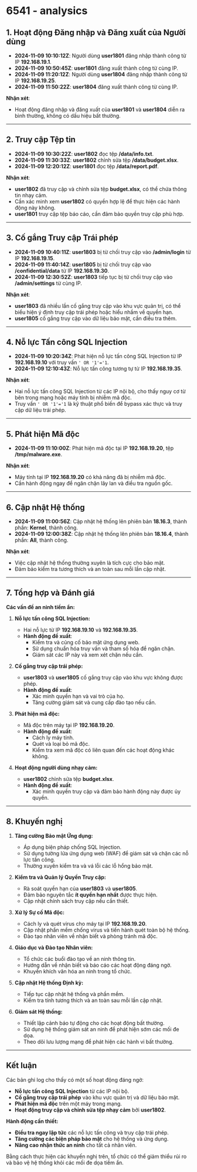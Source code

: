 # 6541 - analysics

## **1. Hoạt động Đăng nhập và Đăng xuất của Người dùng**

- **2024-11-09 10:10:12Z**: Người dùng **user1801** đăng nhập thành công từ IP **192.168.19.1**.
- **2024-11-09 10:50:45Z**: **user1801** đăng xuất thành công từ cùng IP.
- **2024-11-09 11:20:12Z**: Người dùng **user1804** đăng nhập thành công từ IP **192.168.19.25**.
- **2024-11-09 11:50:22Z**: **user1804** đăng xuất thành công từ cùng IP.

**Nhận xét**:

- Hoạt động đăng nhập và đăng xuất của **user1801** và **user1804** diễn ra bình thường, không có dấu hiệu bất thường.

---

## **2. Truy cập Tệp tin**

- **2024-11-09 10:30:22Z**: **user1802** đọc tệp **/data/info.txt**.
- **2024-11-09 11:30:33Z**: **user1802** chỉnh sửa tệp **/data/budget.xlsx**.
- **2024-11-09 12:20:12Z**: **user1801** đọc tệp **/data/report.pdf**.

**Nhận xét**:

- **user1802** đã truy cập và chỉnh sửa tệp **budget.xlsx**, có thể chứa thông tin nhạy cảm.
- Cần xác minh xem **user1802** có quyền hợp lệ để thực hiện các hành động này không.
- **user1801** truy cập tệp báo cáo, cần đảm bảo quyền truy cập phù hợp.

---

## **3. Cố gắng Truy cập Trái phép**

- **2024-11-09 10:40:11Z**: **user1803** bị từ chối truy cập vào **/admin/login** từ IP **192.168.19.15**.
- **2024-11-09 11:40:14Z**: **user1805** bị từ chối truy cập vào **/confidential/data** từ IP **192.168.19.30**.
- **2024-11-09 12:30:52Z**: **user1803** tiếp tục bị từ chối truy cập vào **/admin/settings** từ cùng IP.

**Nhận xét**:

- **user1803** đã nhiều lần cố gắng truy cập vào khu vực quản trị, có thể biểu hiện ý định truy cập trái phép hoặc hiểu nhầm về quyền hạn.
- **user1805** cố gắng truy cập vào dữ liệu bảo mật, cần điều tra thêm.

---

## **4. Nỗ lực Tấn công SQL Injection**

- **2024-11-09 10:20:34Z**: Phát hiện nỗ lực tấn công SQL Injection từ IP **192.168.19.10** với truy vấn `' OR '1'='1`.
- **2024-11-09 12:10:43Z**: Nỗ lực tấn công tương tự từ IP **192.168.19.35**.

**Nhận xét**:

- Hai nỗ lực tấn công SQL Injection từ các IP nội bộ, cho thấy nguy cơ từ bên trong mạng hoặc máy tính bị nhiễm mã độc.
- Truy vấn `' OR '1'='1` là kỹ thuật phổ biến để bypass xác thực và truy cập dữ liệu trái phép.

---

## **5. Phát hiện Mã độc**

- **2024-11-09 11:10:00Z**: Phát hiện mã độc tại IP **192.168.19.20**, tệp **/tmp/malware.exe**.

**Nhận xét**:

- Máy tính tại IP **192.168.19.20** có khả năng đã bị nhiễm mã độc.
- Cần hành động ngay để ngăn chặn lây lan và điều tra nguồn gốc.

---

## **6. Cập nhật Hệ thống**

- **2024-11-09 11:00:56Z**: Cập nhật hệ thống lên phiên bản **18.16.3**, thành phần: **Kernel**, thành công.
- **2024-11-09 12:00:38Z**: Cập nhật hệ thống lên phiên bản **18.16.4**, thành phần: **All**, thành công.

**Nhận xét**:

- Việc cập nhật hệ thống thường xuyên là tích cực cho bảo mật.
- Đảm bảo kiểm tra tương thích và an toàn sau mỗi lần cập nhật.

---

## **7. Tổng hợp và Đánh giá**

**Các vấn đề an ninh tiềm ẩn:**

1. **Nỗ lực tấn công SQL Injection:**

   - Hai nỗ lực từ IP **192.168.19.10** và **192.168.19.35**.
   - **Hành động đề xuất**:
     - Kiểm tra và củng cố bảo mật ứng dụng web.
     - Sử dụng chuẩn hóa truy vấn và tham số hóa để ngăn chặn.
     - Giám sát các IP này và xem xét chặn nếu cần.

2. **Cố gắng truy cập trái phép:**

   - **user1803** và **user1805** cố gắng truy cập vào khu vực không được phép.
   - **Hành động đề xuất**:
     - Xác minh quyền hạn và vai trò của họ.
     - Tăng cường giám sát và cung cấp đào tạo nếu cần.

3. **Phát hiện mã độc:**

   - Mã độc trên máy tại IP **192.168.19.20**.
   - **Hành động đề xuất**:
     - Cách ly máy tính.
     - Quét và loại bỏ mã độc.
     - Kiểm tra xem mã độc có liên quan đến các hoạt động khác không.

4. **Hoạt động người dùng nhạy cảm:**

   - **user1802** chỉnh sửa tệp **budget.xlsx**.
   - **Hành động đề xuất**:
     - Xác minh quyền truy cập và đảm bảo hành động này được ủy quyền.

---

## **8. Khuyến nghị**

1. **Tăng cường Bảo mật Ứng dụng:**

   - Áp dụng biện pháp chống SQL Injection.
   - Sử dụng tường lửa ứng dụng web (WAF) để giám sát và chặn các nỗ lực tấn công.
   - Thường xuyên kiểm tra và vá lỗi các lỗ hổng bảo mật.

2. **Kiểm tra và Quản lý Quyền Truy cập:**

   - Rà soát quyền hạn của **user1803** và **user1805**.
   - Đảm bảo nguyên tắc **ít quyền hạn nhất** được thực hiện.
   - Cập nhật chính sách truy cập nếu cần thiết.

3. **Xử lý Sự cố Mã độc:**

   - Cách ly và quét virus cho máy tại IP **192.168.19.20**.
   - Cập nhật phần mềm chống virus và tiến hành quét toàn bộ hệ thống.
   - Đào tạo nhân viên về nhận biết và phòng tránh mã độc.

4. **Giáo dục và Đào tạo Nhân viên:**

   - Tổ chức các buổi đào tạo về an ninh thông tin.
   - Hướng dẫn về nhận biết và báo cáo các hoạt động đáng ngờ.
   - Khuyến khích văn hóa an ninh trong tổ chức.

5. **Cập nhật Hệ thống Định kỳ:**

   - Tiếp tục cập nhật hệ thống và phần mềm.
   - Kiểm tra tính tương thích và an toàn sau mỗi lần cập nhật.

6. **Giám sát Hệ thống:**

   - Thiết lập cảnh báo tự động cho các hoạt động bất thường.
   - Sử dụng hệ thống giám sát an ninh để phát hiện sớm các mối đe dọa.
   - Theo dõi lưu lượng mạng để phát hiện các hành vi bất thường.

---

## **Kết luận**

Các bản ghi log cho thấy có một số hoạt động đáng ngờ:

- **Nỗ lực tấn công SQL Injection** từ các IP nội bộ.
- **Cố gắng truy cập trái phép** vào khu vực quản trị và dữ liệu bảo mật.
- **Phát hiện mã độc** trên một máy trong mạng.
- **Hoạt động truy cập và chỉnh sửa tệp nhạy cảm** bởi **user1802**.

**Hành động cần thiết:**

- **Điều tra ngay lập tức** các nỗ lực tấn công và truy cập trái phép.
- **Tăng cường các biện pháp bảo mật** cho hệ thống và ứng dụng.
- **Nâng cao nhận thức an ninh** cho tất cả nhân viên.

Bằng cách thực hiện các khuyến nghị trên, tổ chức có thể giảm thiểu rủi ro và bảo vệ hệ thống khỏi các mối đe dọa tiềm ẩn.
